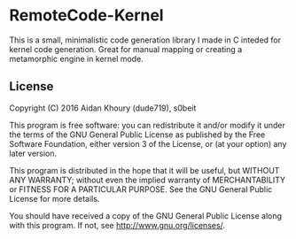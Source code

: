 # RemoteCode-Kernel 

This is a small, minimalistic code generation library I made in C inteded for kernel code generation. Great for manual mapping or creating a metamorphic engine in kernel mode.

## License

Copyright (C) 2016 Aidan Khoury (dude719), s0beit

This program is free software: you can redistribute it and/or modify it under the terms of the GNU General Public License as published by the Free Software Foundation, either version 3 of the License, or (at your option) any later version.

This program is distributed in the hope that it will be useful, but WITHOUT ANY WARRANTY; without even the implied warranty of MERCHANTABILITY or FITNESS FOR A PARTICULAR PURPOSE. See the GNU General Public License for more details.

You should have received a copy of the GNU General Public License along with this program. If not, see http://www.gnu.org/licenses/.
